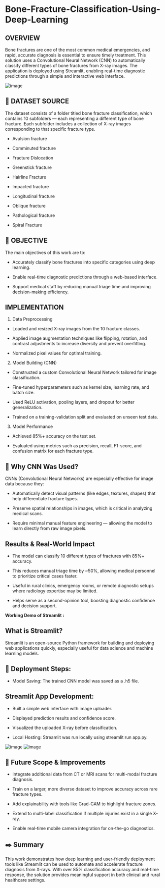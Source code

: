 # Bone-Fracture-Classification-Using-Deep-Learning

## OVERVIEW

Bone fractures are one of the most common medical emergencies, and rapid, accurate diagnosis is essential to ensure timely treatment. This solution uses a Convolutional Neural Network (CNN) to automatically classify different types of bone fractures from X-ray images. The application is deployed using Streamlit, enabling real-time diagnostic predictions through a simple and interactive web interface.

![image](https://github.com/user-attachments/assets/a5c855f0-bd9f-41ce-b736-ab32c470f1e9)

## 📂 DATASET SOURCE
The dataset consists of a folder titled bone fracture classification, which contains 10 subfolders — each representing a different type of bone fracture.
Each subfolder includes a collection of X-ray images corresponding to that specific fracture type.
 -  Avulsion fracture

 -  Comminuted fracture

 -  Fracture Dislocation

 -  Greenstick fracture

 -  Hairline Fracture

 -  Impacted fracture

 -  Longitudinal fracture

 -  Oblique fracture

 -  Pathological fracture

 -  Spiral Fracture

## 🎯 OBJECTIVE

The main objectives of this work are to:

- Accurately classify bone fractures into specific categories using deep learning.

- Enable real-time diagnostic predictions through a web-based interface.

- Support medical staff by reducing manual triage time and improving decision-making efficiency.

## IMPLEMENTATION

1. Data Preprocessing

- Loaded and resized X-ray images from the 10 fracture classes.

- Applied image augmentation techniques like flipping, rotation, and contrast adjustments to increase diversity and prevent overfitting.

- Normalized pixel values for optimal training.

2. Model Building (CNN)

- Constructed a custom Convolutional Neural Network tailored for image classification.

- Fine-tuned hyperparameters such as kernel size, learning rate, and batch size.

- Used ReLU activation, pooling layers, and dropout for better generalization.

- Trained on a training-validation split and evaluated on unseen test data.

3. Model Performance

- Achieved 85%+ accuracy on the test set.

- Evaluated using metrics such as precision, recall, F1-score, and confusion matrix for each fracture type.

## 🤖 Why CNN Was Used?

CNNs (Convolutional Neural Networks) are especially effective for image data because they:

- Automatically detect visual patterns (like edges, textures, shapes) that help differentiate fracture types.

- Preserve spatial relationships in images, which is critical in analyzing medical scans.

- Require minimal manual feature engineering — allowing the model to learn directly from raw image pixels.

## Results & Real-World Impact

- The model can classify 10 different types of fractures with 85%+ accuracy.

- This reduces manual triage time by ~50%, allowing medical personnel to prioritize critical cases faster.

- Useful in rural clinics, emergency rooms, or remote diagnostic setups where radiology expertise may be limited.

- Helps serve as a second-opinion tool, boosting diagnostic confidence and decision support.

**Working Demo of Streamlit :**

## What is Streamlit?

Streamlit is an open-source Python framework for building and deploying web applications quickly, especially useful for data science and machine learning models.

## 🚀 Deployment Steps:

- Model Saving: The trained CNN model was saved as a .h5 file.

## Streamlit App Development:

- Built a simple web interface with image uploader.

- Displayed prediction results and confidence score.

- Visualized the uploaded X-ray before classification.

- Local Hosting: Streamlit was run locally using streamlit run app.py.

![image](https://github.com/user-attachments/assets/2a0e2858-e8b4-4d8a-bf9d-4b98d47ae6e2)
![image](https://github.com/user-attachments/assets/6e9b13d3-de9d-4198-9f4f-bc30b022a03c)


## 🔭 Future Scope & Improvements

- Integrate additional data from CT or MRI scans for multi-modal fracture diagnosis.

- Train on a larger, more diverse dataset to improve accuracy across rare fracture types.

- Add explainability with tools like Grad-CAM to highlight fracture zones.

- Extend to multi-label classification if multiple injuries exist in a single X-ray.

- Enable real-time mobile camera integration for on-the-go diagnostics.

## ✒️ Summary
This work demonstrates how deep learning and user-friendly deployment tools like Streamlit can be used to automate and accelerate fracture diagnosis from X-rays. With over 85% classification accuracy and real-time response, the solution provides meaningful support in both clinical and rural healthcare settings.





